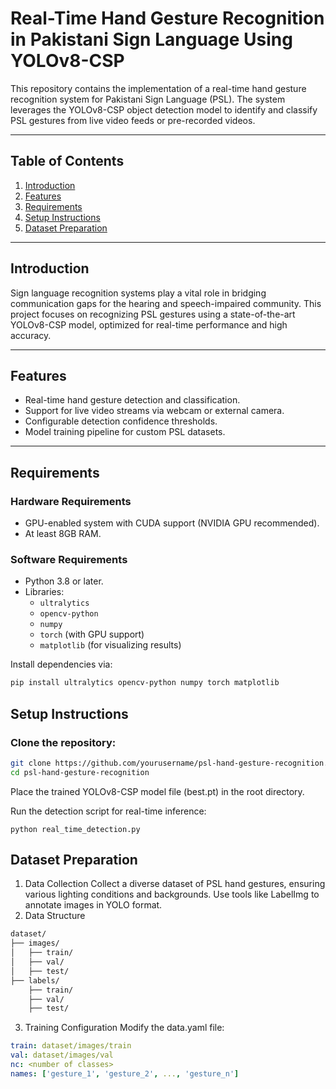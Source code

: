 # Real-Time Hand Gesture Recognition in Pakistani Sign Language Using YOLOv8-CSP

This repository contains the implementation of a real-time hand gesture recognition system for Pakistani Sign Language (PSL). The system leverages the YOLOv8-CSP object detection model to identify and classify PSL gestures from live video feeds or pre-recorded videos.

---

## Table of Contents
1. [Introduction](#introduction)
2. [Features](#features)
3. [Requirements](#requirements)
4. [Setup Instructions](#setup-instructions)
5. [Dataset Preparation](#dataset-preparation)

---

## Introduction

Sign language recognition systems play a vital role in bridging communication gaps for the hearing and speech-impaired community. This project focuses on recognizing PSL gestures using a state-of-the-art YOLOv8-CSP model, optimized for real-time performance and high accuracy.

---

## Features

- Real-time hand gesture detection and classification.
- Support for live video streams via webcam or external camera.
- Configurable detection confidence thresholds.
- Model training pipeline for custom PSL datasets.

---

## Requirements

### Hardware Requirements
- GPU-enabled system with CUDA support (NVIDIA GPU recommended).
- At least 8GB RAM.

### Software Requirements
- Python 3.8 or later.
- Libraries:
  - `ultralytics`
  - `opencv-python`
  - `numpy`
  - `torch` (with GPU support)
  - `matplotlib` (for visualizing results)

Install dependencies via:
```bash
pip install ultralytics opencv-python numpy torch matplotlib
```
## Setup Instructions
### Clone the repository:

```bash
git clone https://github.com/yourusername/psl-hand-gesture-recognition.git
cd psl-hand-gesture-recognition
```
Place the trained YOLOv8-CSP model file (best.pt) in the root directory.

Run the detection script for real-time inference:
```
python real_time_detection.py
```
## Dataset Preparation
1. Data Collection
Collect a diverse dataset of PSL hand gestures, ensuring various lighting conditions and backgrounds.
Use tools like LabelImg to annotate images in YOLO format.
2. Data Structure
```bash
dataset/
├── images/
│   ├── train/
│   ├── val/
│   ├── test/
├── labels/
    ├── train/
    ├── val/
    ├── test/
```
3. Training Configuration
Modify the data.yaml file:
```yaml
train: dataset/images/train
val: dataset/images/val
nc: <number of classes>
names: ['gesture_1', 'gesture_2', ..., 'gesture_n']
```
